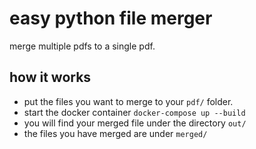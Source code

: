 # easy python file merger 

merge multiple pdfs to a single pdf.

## how it works

* put the files you want to merge to your ````pdf/```` folder.
* start the docker container ````docker-compose up --build````
* you will find your merged file under the directory ````out/````
* the files you have merged are under ````merged/```` 

